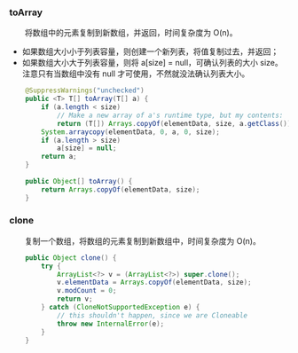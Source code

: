
### toArray
　　将数组中的元素复制到新数组，并返回，时间复杂度为 O(n)。

- 如果数组大小小于列表容量，则创建一个新列表，将值复制过去，并返回；
- 如果数组大小大于列表容量，则将 a[size] = null，可确认列表的大小 size。注意只有当数组中没有 null 才可使用，不然就没法确认列表大小。

```java
    @SuppressWarnings("unchecked")
    public <T> T[] toArray(T[] a) {
        if (a.length < size)
            // Make a new array of a's runtime type, but my contents:
            return (T[]) Arrays.copyOf(elementData, size, a.getClass());
        System.arraycopy(elementData, 0, a, 0, size);
        if (a.length > size)
            a[size] = null;
        return a;
    }
    
    public Object[] toArray() {
        return Arrays.copyOf(elementData, size);
    }
```

### clone
　　复制一个数组，将数组的元素复制到新数组中，时间复杂度为 O(n)。

```java
    public Object clone() {
        try {
            ArrayList<?> v = (ArrayList<?>) super.clone();
            v.elementData = Arrays.copyOf(elementData, size);
            v.modCount = 0;
            return v;
        } catch (CloneNotSupportedException e) {
            // this shouldn't happen, since we are Cloneable
            throw new InternalError(e);
        }
    }
```
